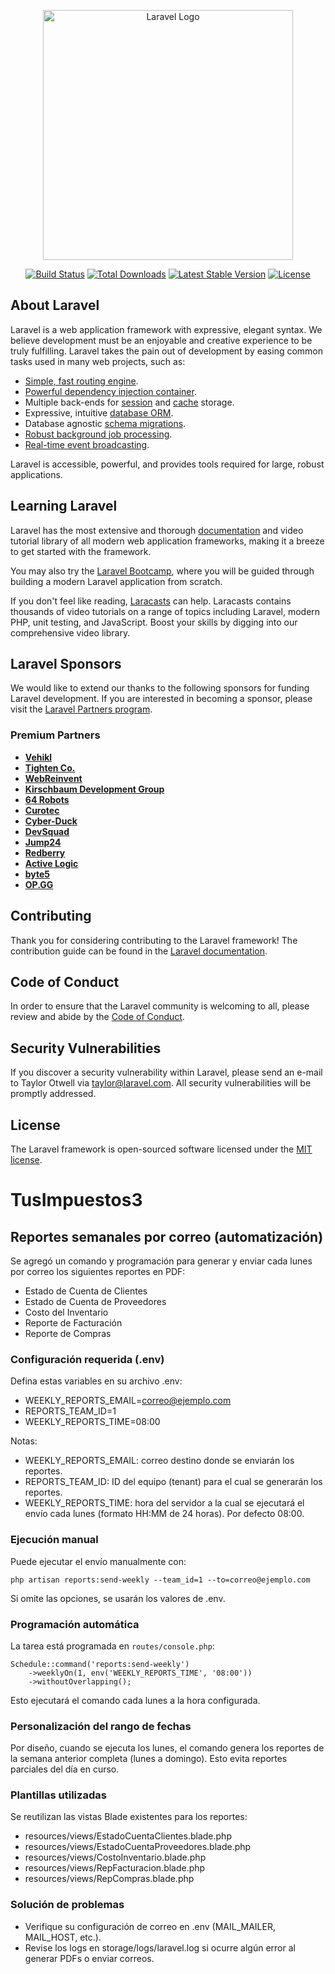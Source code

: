 <p align="center"><a href="https://laravel.com" target="_blank"><img src="https://raw.githubusercontent.com/laravel/art/master/logo-lockup/5%20SVG/2%20CMYK/1%20Full%20Color/laravel-logolockup-cmyk-red.svg" width="400" alt="Laravel Logo"></a></p>

<p align="center">
<a href="https://github.com/laravel/framework/actions"><img src="https://github.com/laravel/framework/workflows/tests/badge.svg" alt="Build Status"></a>
<a href="https://packagist.org/packages/laravel/framework"><img src="https://img.shields.io/packagist/dt/laravel/framework" alt="Total Downloads"></a>
<a href="https://packagist.org/packages/laravel/framework"><img src="https://img.shields.io/packagist/v/laravel/framework" alt="Latest Stable Version"></a>
<a href="https://packagist.org/packages/laravel/framework"><img src="https://img.shields.io/packagist/l/laravel/framework" alt="License"></a>
</p>

## About Laravel

Laravel is a web application framework with expressive, elegant syntax. We believe development must be an enjoyable and creative experience to be truly fulfilling. Laravel takes the pain out of development by easing common tasks used in many web projects, such as:

- [Simple, fast routing engine](https://laravel.com/docs/routing).
- [Powerful dependency injection container](https://laravel.com/docs/container).
- Multiple back-ends for [session](https://laravel.com/docs/session) and [cache](https://laravel.com/docs/cache) storage.
- Expressive, intuitive [database ORM](https://laravel.com/docs/eloquent).
- Database agnostic [schema migrations](https://laravel.com/docs/migrations).
- [Robust background job processing](https://laravel.com/docs/queues).
- [Real-time event broadcasting](https://laravel.com/docs/broadcasting).

Laravel is accessible, powerful, and provides tools required for large, robust applications.

## Learning Laravel

Laravel has the most extensive and thorough [documentation](https://laravel.com/docs) and video tutorial library of all modern web application frameworks, making it a breeze to get started with the framework.

You may also try the [Laravel Bootcamp](https://bootcamp.laravel.com), where you will be guided through building a modern Laravel application from scratch.

If you don't feel like reading, [Laracasts](https://laracasts.com) can help. Laracasts contains thousands of video tutorials on a range of topics including Laravel, modern PHP, unit testing, and JavaScript. Boost your skills by digging into our comprehensive video library.

## Laravel Sponsors

We would like to extend our thanks to the following sponsors for funding Laravel development. If you are interested in becoming a sponsor, please visit the [Laravel Partners program](https://partners.laravel.com).

### Premium Partners

- **[Vehikl](https://vehikl.com/)**
- **[Tighten Co.](https://tighten.co)**
- **[WebReinvent](https://webreinvent.com/)**
- **[Kirschbaum Development Group](https://kirschbaumdevelopment.com)**
- **[64 Robots](https://64robots.com)**
- **[Curotec](https://www.curotec.com/services/technologies/laravel/)**
- **[Cyber-Duck](https://cyber-duck.co.uk)**
- **[DevSquad](https://devsquad.com/hire-laravel-developers)**
- **[Jump24](https://jump24.co.uk)**
- **[Redberry](https://redberry.international/laravel/)**
- **[Active Logic](https://activelogic.com)**
- **[byte5](https://byte5.de)**
- **[OP.GG](https://op.gg)**

## Contributing

Thank you for considering contributing to the Laravel framework! The contribution guide can be found in the [Laravel documentation](https://laravel.com/docs/contributions).

## Code of Conduct

In order to ensure that the Laravel community is welcoming to all, please review and abide by the [Code of Conduct](https://laravel.com/docs/contributions#code-of-conduct).

## Security Vulnerabilities

If you discover a security vulnerability within Laravel, please send an e-mail to Taylor Otwell via [taylor@laravel.com](mailto:taylor@laravel.com). All security vulnerabilities will be promptly addressed.

## License

The Laravel framework is open-sourced software licensed under the [MIT license](https://opensource.org/licenses/MIT).

# TusImpuestos3

## Reportes semanales por correo (automatización)

Se agregó un comando y programación para generar y enviar cada lunes por correo los siguientes reportes en PDF:

- Estado de Cuenta de Clientes
- Estado de Cuenta de Proveedores
- Costo del Inventario
- Reporte de Facturación
- Reporte de Compras

### Configuración requerida (.env)

Defina estas variables en su archivo .env:

- WEEKLY_REPORTS_EMAIL=correo@ejemplo.com
- REPORTS_TEAM_ID=1
- WEEKLY_REPORTS_TIME=08:00

Notas:
- WEEKLY_REPORTS_EMAIL: correo destino donde se enviarán los reportes.
- REPORTS_TEAM_ID: ID del equipo (tenant) para el cual se generarán los reportes.
- WEEKLY_REPORTS_TIME: hora del servidor a la cual se ejecutará el envío cada lunes (formato HH:MM de 24 horas). Por defecto 08:00.

### Ejecución manual

Puede ejecutar el envío manualmente con:

```
php artisan reports:send-weekly --team_id=1 --to=correo@ejemplo.com
```

Si omite las opciones, se usarán los valores de .env.

### Programación automática

La tarea está programada en `routes/console.php`:

```
Schedule::command('reports:send-weekly')
    ->weeklyOn(1, env('WEEKLY_REPORTS_TIME', '08:00'))
    ->withoutOverlapping();
```

Esto ejecutará el comando cada lunes a la hora configurada.

### Personalización del rango de fechas

Por diseño, cuando se ejecuta los lunes, el comando genera los reportes de la semana anterior completa (lunes a domingo). Esto evita reportes parciales del día en curso.

### Plantillas utilizadas

Se reutilizan las vistas Blade existentes para los reportes:
- resources/views/EstadoCuentaClientes.blade.php
- resources/views/EstadoCuentaProveedores.blade.php
- resources/views/CostoInventario.blade.php
- resources/views/RepFacturacion.blade.php
- resources/views/RepCompras.blade.php

### Solución de problemas

- Verifique su configuración de correo en .env (MAIL_MAILER, MAIL_HOST, etc.).
- Revise los logs en storage/logs/laravel.log si ocurre algún error al generar PDFs o enviar correos.
